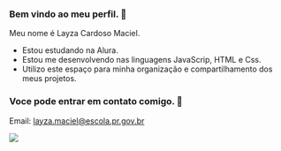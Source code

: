 ### Bem vindo ao meu perfil. 🧁

Meu nome é Layza Cardoso Maciel.

- Estou estudando na Alura.
- Estou me desenvolvendo nas linguagens JavaScrip, HTML e Css.
- Utilizo este espaço para minha organização e compartilhamento dos meus projetos.

### Voce pode entrar em contato comigo. 📌

Email: layza.maciel@escola.pr.gov.br


![](https://media.tenor.com/GUhu3AIYYEEAAAAi/kawaii-pixel.gif)

